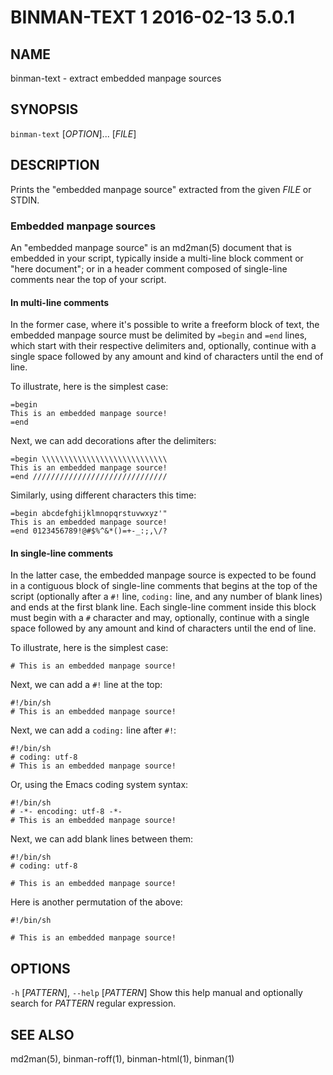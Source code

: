# BINMAN-TEXT 1 2016-02-13 5.0.1

## NAME

binman-text - extract embedded manpage sources

## SYNOPSIS

`binman-text` [*OPTION*]... [*FILE*]

## DESCRIPTION

Prints the "embedded manpage source" extracted from the given *FILE* or STDIN.

### Embedded manpage sources

An "embedded manpage source" is an md2man(5) document that is embedded in your
script, typically inside a multi-line block comment or "here document"; or in
a header comment composed of single-line comments near the top of your script.

#### In multi-line comments

In the former case, where it's possible to write a freeform block of text, the
embedded manpage source must be delimited by `=begin` and `=end` lines, which
start with their respective delimiters and, optionally, continue with a single
space followed by any amount and kind of characters until the end of line.

To illustrate, here is the simplest case:

    =begin
    This is an embedded manpage source!
    =end

Next, we can add decorations after the delimiters:

    =begin \\\\\\\\\\\\\\\\\\\\\\\\\\\\
    This is an embedded manpage source!
    =end //////////////////////////////

Similarly, using different characters this time:

    =begin abcdefghijklmnopqrstuvwxyz'"
    This is an embedded manpage source!
    =end 0123456789!@#$%^&*()=+-_:;,\/?

#### In single-line comments

In the latter case, the embedded manpage source is expected to be found in a
contiguous block of single-line comments that begins at the top of the script
(optionally after a `#!` line, `coding:` line, and any number of blank lines)
and ends at the first blank line.  Each single-line comment inside this block
must begin with a `#` character and may, optionally, continue with a single
space followed by any amount and kind of characters until the end of line.

To illustrate, here is the simplest case:

    # This is an embedded manpage source!

Next, we can add a `#!` line at the top:

    #!/bin/sh
    # This is an embedded manpage source!

Next, we can add a `coding:` line after `#!`:

    #!/bin/sh
    # coding: utf-8
    # This is an embedded manpage source!

Or, using the Emacs coding system syntax:

    #!/bin/sh
    # -*- encoding: utf-8 -*-
    # This is an embedded manpage source!

Next, we can add blank lines between them:

    #!/bin/sh
    # coding: utf-8

    # This is an embedded manpage source!

Here is another permutation of the above:

    #!/bin/sh

    # This is an embedded manpage source!

## OPTIONS

`-h` [*PATTERN*], `--help` [*PATTERN*]
  Show this help manual and optionally search for *PATTERN* regular expression.

## SEE ALSO

md2man(5), binman-roff(1), binman-html(1), binman(1)